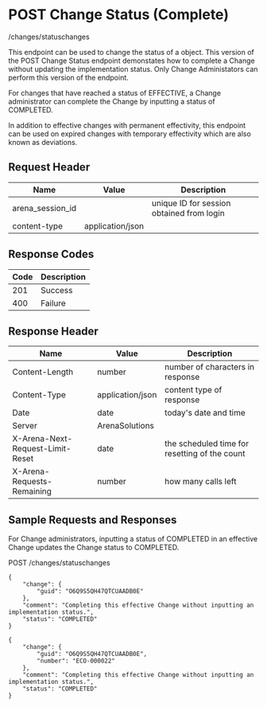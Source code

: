 # POST Change Status (Complete)


/changes/statuschanges

This endpoint can be used  to change the status of a  object. This version of the POST Change Status endpoint demonstates how to complete a Change without updating the implementation status. Only Change Administators can perform this version of the endpoint. 

For changes that have reached a status of  EFFECTIVE, a Change administrator can complete the Change by inputting a status of COMPLETED.

In addition to effective changes with permanent effectivity, this endpoint can be used on expired changes with temporary effectivity which are also known as deviations.

## Request Header

| Name | Value | Description |
|  --- |  --- |  --- | 
| arena_session_id |   | unique ID for session obtained from login |
| content\-type | application/json |   |

## Response Codes

| Code | Description |
|  --- |  --- | 
| 201 | Success |
| 400 | Failure |

## Response Header

| Name | Value | Description |
|  --- |  --- |  --- | 
| Content\-Length | number | number of characters in response |
| Content\-Type | application/json | content type of response |
| Date | date | today's date and time |
| Server | ArenaSolutions |   |
| X\-Arena\-Next\-Request\-Limit\-Reset  | date | the scheduled time for resetting of the count |
| X\-Arena\-Requests\-Remaining  | number | how many calls left |

## Sample Requests and Responses
For Change administrators, inputting a status of COMPLETED  in an effective Change updates the Change status to COMPLETED.



POST /changes/statuschanges



```
{
    "change": {
        "guid": "O6Q9S5QH47QTCUAADB0E"
    },
    "comment": "Completing this effective Change without inputting an implementation status.",
    "status": "COMPLETED"
}
```


```
{
    "change": {
        "guid": "O6Q9S5QH47QTCUAADB0E",
        "number": "ECO-000022"
    },
    "comment": "Completing this effective Change without inputting an implementation status.",
    "status": "COMPLETED"
}
```
